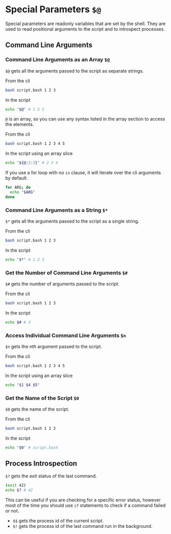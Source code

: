 # Special Parameters `$@`

Special parameters are readonly variables that are set by the shell. They are used to read positional arguments to the script and to introspect processes.

## Command Line Arguments

### Command Line Arguments as an Array `$@`

`$@` gets all the arguments passed to the script as separate strings.

From the cli

```bash
bash script.bash 1 2 3
```

In the script

```bash
echo "$@" # 1 2 3
```

`@` is an array, so you can use any syntax listed in the array section to access the elements.

From the cli

```bash
bash script.bash 1 2 3 4 5
```

In the script using an array slice

```bash
echo "${@:2:3}" # 2 3 4
```

If you use a for loop with no `in` clause, it will iterate over the cli arguments by default.

```bash
for ARG; do
  echo "$ARG"
done
```

### Command Line Arguments as a String `$*`

`$*` gets all the arguments passed to the script as a single string.

From the cli

```bash
bash script.bash 1 2 3
```

In the script

```bash
echo "$*" # 1 2 3
```

### Get the Number of Command Line Arguments `$#`

`$#` gets the number of arguments passed to the script.

From the cli

```bash
bash script.bash 1 2 3
```

In the script

```bash
echo $# # 3
```

### Access Individual Command Line Arguments `$n`

`$n` gets the nth argument passed to the script.

From the cli

```bash
bash script.bash 1 2 3 4 5
```

In the script using an array slice

```bash
echo "$1 $4 $5"
```

### Get the Name of the Script `$0`

`$0` gets the name of the script.

From the cli

```bash
bash script.bash 1 2 3
```

In the script

```bash
echo "$0" # script.bash
```

<!-- Get the set options `$-` -->

## Process Introspection

`$?` gets the exit status of the last command.

```bash
(exit 42)
echo $? # 42
```

This can be useful if you are checking for a specific error status, however most of the time you should use `if` statements to check if a command failed or not.

- `$$` gets the process id of the current script.
- `$!` gets the process id of the last command run in the background.
